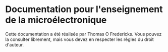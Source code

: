 # Documentation pour l'enseignement de la microélectronique

Cette documentation a été réalisée par Thomas O Fredericks. Vous pouvez la consulter librement, mais vous devez en respecter les règles du droit d'auteur.
